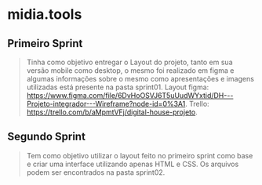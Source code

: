 # midia.tools
## Primeiro Sprint
>Tinha como objetivo entregar o Layout do projeto, tanto em sua versão mobile como desktop, o mesmo foi realizado em figma e algumas informações sobre o mesmo como apresentações e imagens utilizadas está presente na pasta sprint01.
>Layout figma: https://www.figma.com/file/6DvHoOSVJ6T5uUudWYxtid/DH---Projeto-integrador---Wireframe?node-id=0%3A1.
>Trello: https://trello.com/b/aMpmtVFj/digital-house-projeto.
## Segundo Sprint
>Tem como objetivo utilizar o layout feito no primeiro sprint como base e criar uma interface utilizando apenas HTML e CSS. Os arquivos podem ser encontrados na pasta sprint02.
